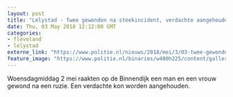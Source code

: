 ```yaml
---
layout: post
title: "Lelystad - Twee gewonden na steekincident, verdachte aangehouden"
date: Thu, 03 May 2018 12:12:00 GMT
categories: 
- flevoland 
- lelystad 
externe_link: "https://www.politie.nl/nieuws/2018/mei/3/03-twee-gewonden-na-steekincident-verdachte-aangehouden.html"
feature_image: "https://www.politie.nl/binaries/w400h225/content/gallery/politie/stockfotos/algemeen/bodycam.jpg"
---
```


Woensdagmiddag 2 mei raakten op de Binnendijk een man en een vrouw gewond na een ruzie. Een verdachte kon worden aangehouden.
